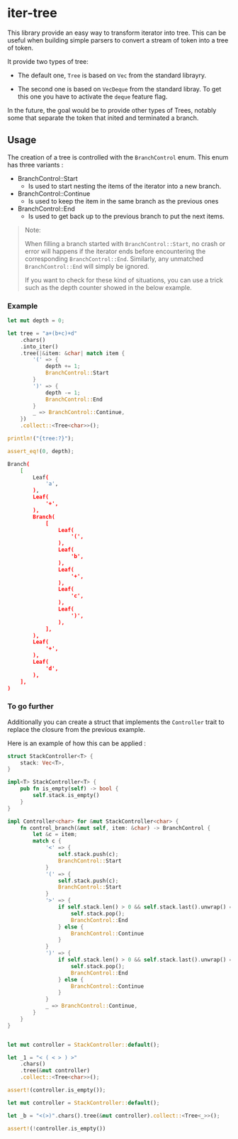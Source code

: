 # iter-tree

This library provide an easy way to transform iterator into tree. This can be useful when building simple parsers to convert a stream of token into a tree of token.

It provide two types of tree: 

- The default one, `Tree` is based on `Vec` from the standard librayry. 

- The second one is based on `VecDeque` from the standard libray. To get this one you have to activate the `deque` feature flag.

In the future, the goal would be to provide other types of Trees, notably some that separate the token that inited and terminated a branch.

## Usage

The creation of a tree is controlled with the `BranchControl` enum.
This enum has three variants :

- BranchControl::Start
  - Is used to start nesting the items of the iterator into a new branch.
- BranchControl::Continue
  - Is used to keep the item in the same branch as the previous ones
- BranchControl::End
  - Is used to get back up to the previous branch to put the next items.

> Note:
> 
> 
> When filling a branch started with `BranchControl::Start`, no crash or error will happens if the iterator ends before encountering the corresponding `BranchControl::End`.
> Similarly, any unmatched `BranchControl::End` will simply be ignored.
> 
> If you want to check for these kind of situations, you can use a trick such as the depth counter showed in the below example.

### Example

```rust
let mut depth = 0;

let tree = "a+(b+c)+d"
    .chars()
    .into_iter()
    .tree(|&item: &char| match item {
        '(' => {
            depth += 1;
            BranchControl::Start
        }
        ')' => {
            depth -= 1;
            BranchControl::End
        }
        _ => BranchControl::Continue,
    })
    .collect::<Tree<char>>();

println!("{tree:?}");

assert_eq!(0, depth);
```

```bash
Branch(
    [
        Leaf(
            'a',
        ),
        Leaf(
            '+',
        ),
        Branch(
            [
                Leaf(
                    '(',
                ),
                Leaf(
                    'b',
                ),
                Leaf(
                    '+',
                ),
                Leaf(
                    'c',
                ),
                Leaf(
                    ')',
                ),
            ],
        ),
        Leaf(
            '+',
        ),
        Leaf(
            'd',
        ),
    ],
)
```

### To go further

Additionally you can create a struct that implements the `Controller` trait to replace the closure from the previous example.
 
Here is an example of how this can be applied :

```rust
struct StackController<T> {
    stack: Vec<T>,
}

impl<T> StackController<T> {
    pub fn is_empty(self) -> bool {
        self.stack.is_empty()
    }
}

impl Controller<char> for &mut StackController<char> {
    fn control_branch(&mut self, item: &char) -> BranchControl {
        let &c = item;
        match c {
            '<' => {
                self.stack.push(c);
                BranchControl::Start
            }
            '(' => {
                self.stack.push(c);
                BranchControl::Start
            }
            '>' => {
                if self.stack.len() > 0 && self.stack.last().unwrap() == &'<' {
                    self.stack.pop();
                    BranchControl::End
                } else {
                    BranchControl::Continue
                }
            }
            ')' => {
                if self.stack.len() > 0 && self.stack.last().unwrap() == &'(' {
                    self.stack.pop();
                    BranchControl::End
                } else {
                    BranchControl::Continue
                }
            }
            _ => BranchControl::Continue,
        }
    }
}


let mut controller = StackController::default();

let _1 = "< ( < > ) >"
    .chars()
    .tree(&mut controller)
    .collect::<Tree<char>>();

assert!(controller.is_empty());

let mut controller = StackController::default();

let _b = "<(>)".chars().tree(&mut controller).collect::<Tree<_>>();

assert!(!controller.is_empty())
```
